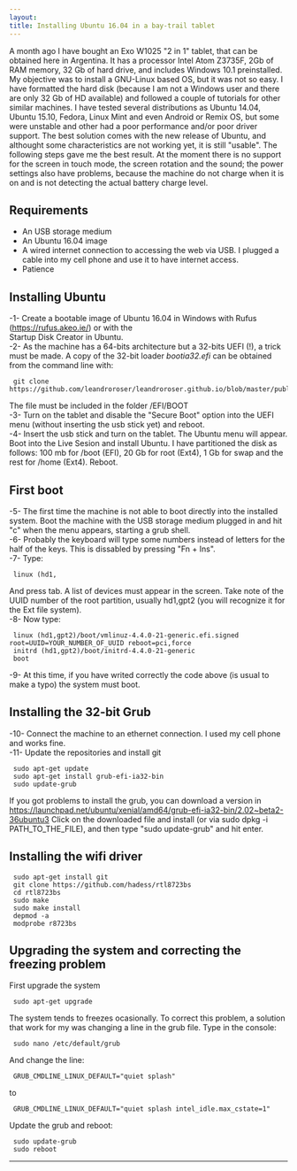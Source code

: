 ```yaml
---
layout: 
title: Installing Ubuntu 16.04 in a bay-trail tablet
---
```


A month ago I have bought an Exo W1025  "2 in 1" tablet, that can be obtained here in Argentina. It has a processor Intel Atom Z3735F, 2Gb of RAM memory, 32 Gb of hard drive, and includes Windows 10.1 preinstalled. My objective was to install a GNU-Linux based OS, but it was not so easy. I have formatted the hard disk (because I am not a Windows user and there are only 32 Gb of HD available) and followed a couple of tutorials for other similar machines.  I have tested several distributions as Ubuntu 14.04, Ubuntu 15.10, Fedora, Linux Mint and even Android or Remix OS, but some were unstable and other had a poor performance and/or
poor driver support. The best solution comes with the new release of Ubuntu, and althought some characteristics are not working yet, it is still "usable". The following steps gave me the best result. At the moment there is no support for the screen in touch mode, the screen rotation and the sound; the power settings also have problems, because the machine do not charge when it is on and is not detecting the actual battery charge level.

## Requirements

* An USB storage medium  
* An Ubuntu 16.04 image  
*  A wired internet connection to accessing the web via USB. I plugged a cable into my cell phone and use it to have internet access.
* Patience  

## Installing Ubuntu
-1- Create a bootable image of Ubuntu 16.04 in Windows with Rufus (https://rufus.akeo.ie/) or with the  
Startup Disk Creator in Ubuntu.  
-2- As the machine has a 64-bits architecture but a 32-bits UEFI (!), a trick must be made. A copy of the 32-bit loader *bootia32.efi* can be obtained from the command line with:
 
```{bash}
 git clone https://github.com/leandroroser/leandroroser.github.io/blob/master/public/bootia32.efi
```

The file must be included in the folder /EFI/BOOT  
-3- Turn on the tablet and disable the "Secure Boot" option into the UEFI menu (without inserting the usb stick yet) and reboot.  
-4- Insert the usb stick and turn on the tablet. The Ubuntu menu will appear. Boot into the Live Sesion and install Ubuntu. I have partitioned the disk as follows: 100 mb for /boot (EFI), 20 Gb for root (Ext4), 1 Gb for swap and the rest for /home (Ext4). Reboot.  
  
  
## First boot
-5- The first time the machine is not able to boot directly into the installed system. Boot the machine with the USB storage 
medium plugged in and hit "c" when the menu appears, starting a grub shell.  
-6- Probably the keyboard will type some numbers instead of letters for the half of the keys. This is dissabled by pressing 
"Fn + Ins".  
-7- Type:  

```{bash}
 linux (hd1,
```
And press tab. A list of devices must appear in the screen. Take note of the UUID number of the root partition, usually hd1,gpt2 (you will recognize it for the Ext file system).  
-8- Now type:  

```{bash}
 linux (hd1,gpt2)/boot/vmlinuz-4.4.0-21-generic.efi.signed root=UUID=YOUR_NUMBER_OF_UUID reboot=pci,force
 initrd (hd1,gpt2)/boot/initrd-4.4.0-21-generic
 boot
```
-9- At this time, if you have writed correctly the code above (is usual to make a typo) the system must boot.  
  
  
## Installing the 32-bit Grub
-10- Connect the machine to an ethernet connection. I used my cell phone and works fine.  
-11- Update the repositories and install git  

```{bash}
 sudo apt-get update
 sudo apt-get install grub-efi-ia32-bin
 sudo update-grub
```

If you got problems to install the grub, you can download a version in https://launchpad.net/ubuntu/xenial/amd64/grub-efi-ia32-bin/2.02~beta2-36ubuntu3
Click on the downloaded file and install (or via sudo dpkg -i PATH_TO_THE_FILE), and then type "sudo update-grub" and hit enter.
  
  
## Installing the wifi driver  

```{bash}
 sudo apt-get install git
 git clone https://github.com/hadess/rtl8723bs
 cd rtl8723bs
 sudo make
 sudo make install
 depmod -a
 modprobe r8723bs
```
  
## Upgrading the system and correcting the freezing problem
First upgrade the system  

```{bash}
 sudo apt-get upgrade
```

The system tends to freezes ocasionally. To correct this problem, a solution that work for my was changing a line
in the grub file. Type in the console:  

```{bash}
 sudo nano /etc/default/grub
```

And change the line:  

```
 GRUB_CMDLINE_LINUX_DEFAULT="quiet splash"
```

to  

```
 GRUB_CMDLINE_LINUX_DEFAULT="quiet splash intel_idle.max_cstate=1"
```

Update the grub and reboot:  

```{bash}
 sudo update-grub
 sudo reboot
```
---------------------------





